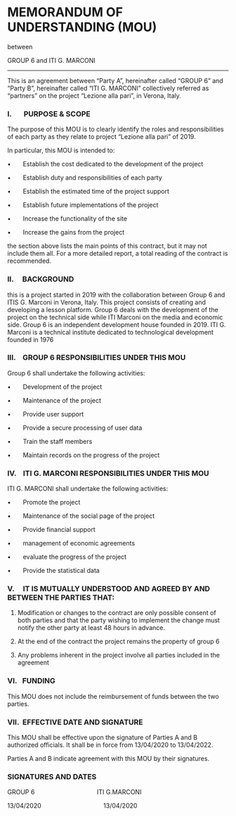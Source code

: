 
# MEMORANDUM OF UNDERSTANDING (MOU)


between 

GROUP 6 and ITI G. MARCONI

---
This is an agreement between “Party A”, hereinafter called “GROUP 6” and “Party B”, hereinafter called “ITI G. MARCONI” collectively referred as “partners” on the project “Lezione alla pari”, in Verona, Italy. 

### I.&nbsp;&nbsp;&nbsp;&nbsp;&nbsp;&nbsp; PURPOSE & SCOPE
The purpose of this MOU is to clearly identify the roles and responsibilities of each party as they relate to project “Lezione alla pari” of 2019.

In particular, this MOU is intended to: 

•&nbsp;&nbsp;&nbsp;&nbsp;&nbsp;&nbsp; Establish the cost dedicated to the development of the project

•&nbsp;&nbsp;&nbsp;&nbsp;&nbsp;&nbsp; Establish duty and responsibilities of each party

•&nbsp;&nbsp;&nbsp;&nbsp;&nbsp;&nbsp; Establish the estimated time of the project support

•&nbsp;&nbsp;&nbsp;&nbsp;&nbsp;&nbsp; Establish future implementations of the project 

•&nbsp;&nbsp;&nbsp;&nbsp;&nbsp;&nbsp; Increase the functionality of the site

•&nbsp;&nbsp;&nbsp;&nbsp;&nbsp;&nbsp; Increase the gains from the project

the section above lists the main points of this contract, but it may not include them all. For a more detailed report, a total reading of the contract is recommended.

### II.&nbsp;&nbsp;&nbsp;&nbsp;&nbsp;BACKGROUND
this is a project started in 2019 with the collaboration between Group 6 and ITIS G. Marconi in Verona, Italy. This project consists of creating and developing a lesson platform. Group 6 deals with the development of the project on the technical side while ITI Marconi on the media and economic side. Group 6 is an independent development house founded in 2019. ITI G. Marconi is a technical institute dedicated to technological development founded in 1976

### III.&nbsp;&nbsp;&nbsp;&nbsp;GROUP 6 RESPONSIBILITIES UNDER THIS MOU 


Group 6 shall undertake the following activities: 

•&nbsp;&nbsp;&nbsp;&nbsp;&nbsp;&nbsp; Development of the project

•&nbsp;&nbsp;&nbsp;&nbsp;&nbsp;&nbsp; Maintenance of the project

•&nbsp;&nbsp;&nbsp;&nbsp;&nbsp;&nbsp; Provide user support

•&nbsp;&nbsp;&nbsp;&nbsp;&nbsp;&nbsp; Provide a secure processing of user data

•&nbsp;&nbsp;&nbsp;&nbsp;&nbsp;&nbsp; Train the staff members

•&nbsp;&nbsp;&nbsp;&nbsp;&nbsp;&nbsp; Maintain records on the progress of the project

### IV. &nbsp;&nbsp;&nbsp;ITI G. MARCONI RESPONSIBILITIES UNDER THIS MOU 

ITI G. MARCONI shall undertake the following activities:  

•&nbsp;&nbsp;&nbsp;&nbsp;&nbsp;&nbsp; Promote the project

•&nbsp;&nbsp;&nbsp;&nbsp;&nbsp;&nbsp; Maintenance of the social page of the project

•&nbsp;&nbsp;&nbsp;&nbsp;&nbsp;&nbsp; Provide financial support

•&nbsp;&nbsp;&nbsp;&nbsp;&nbsp;&nbsp; management of economic agreements

•&nbsp;&nbsp;&nbsp;&nbsp;&nbsp;&nbsp; evaluate the progress of the project

•&nbsp;&nbsp;&nbsp;&nbsp;&nbsp;&nbsp; Provide the statistical data

### V.&nbsp;&nbsp;&nbsp;&nbsp; IT IS MUTUALLY UNDERSTOOD AND AGREED BY AND   BETWEEN THE PARTIES THAT: 

1. Modification or changes to the contract are only possible consent of both parties and that the party wishing to implement the change must notify the other party at least 48 hours in advance.

2. At the end of the contract the project remains the property of group 6

3. Any problems inherent in the project involve all parties included in the agreement

### VI.&nbsp;&nbsp;&nbsp;FUNDING  

This MOU does not include the reimbursement of funds between the two parties. 

### VII.&nbsp;&nbsp;EFFECTIVE DATE AND SIGNATURE

This MOU shall be effective upon the signature of Parties A and B authorized officials.  It shall be in force from 13/04/2020 to 13/04/2022.

Parties A and B indicate agreement with this MOU by their signatures. 

### SIGNATURES AND DATES

GROUP 6&nbsp;&nbsp;&nbsp;&nbsp;&nbsp;&nbsp;&nbsp;&nbsp;&nbsp;&nbsp;&nbsp;&nbsp;&nbsp;&nbsp;&nbsp;&nbsp;&nbsp;&nbsp;&nbsp;&nbsp;&nbsp;&nbsp;&nbsp;&nbsp;&nbsp;&nbsp;&nbsp;&nbsp;&nbsp;&nbsp;&nbsp;&nbsp;&nbsp;&nbsp;&nbsp;&nbsp;ITI G.MARCONI

13/04/2020&nbsp;&nbsp;&nbsp;&nbsp;&nbsp;&nbsp;&nbsp;&nbsp;&nbsp;&nbsp;&nbsp;&nbsp;&nbsp;&nbsp;&nbsp;&nbsp;&nbsp;&nbsp;&nbsp;&nbsp;&nbsp;&nbsp;&nbsp;&nbsp;&nbsp;&nbsp;&nbsp;&nbsp;&nbsp;&nbsp;&nbsp;&nbsp;&nbsp;&nbsp;&nbsp;&nbsp;13/04/2020



